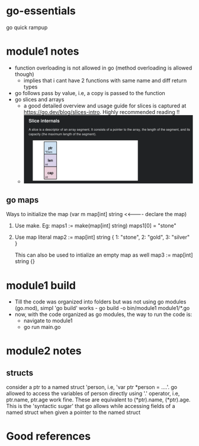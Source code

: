 # go-essentials
go quick rampup

# module1 notes
- function overloading is not allowed in go (method overloading is allowed though)
  - implies that i cant have 2 functions with same name and diff return types
- go follows pass by value, i.e, a copy is passed to the function
- go slices and arrays
  - a good detailed overview and usage guide for slices is captured at https://go.dev/blog/slices-intro. Highly recommended reading !!
  - ![alt text](image.png)

## go maps
Ways to initialize the map
(var m map[int] string    <<---- declare the map)

1) Use make. Eg:
   maps1 := make(map[int] string)
   maps1[0] = "stone"

2) Use map literal
   map2 := map[int] string {
    1: "stone",
    2: "gold",
    3: "silver"
   }

   This can also be used to intialize an empty map as well
   map3 := map[int] string {}

# module1 build
- Till the code was organized into folders but was not using go modules (go.mod), simpl 'go build' works - go build -o bin/module1 module1/*.go
- now, with the code organized as go modules, the way to run the code is:
  - navigate to module1
  - go run main.go

# module2 notes
## structs
consider a ptr to a named struct 'person, i.e, 'var ptr *person = ....'. 
go allowed to access the variables of person directly using '.' operator, i.e, ptr.name, ptr.age work fine. These are equivalent
to (*ptr).name, (*ptr).age. This is the 'syntactic sugar' that go allows while accessing fields of a named struct when given a pointer to the named struct

# Good references
